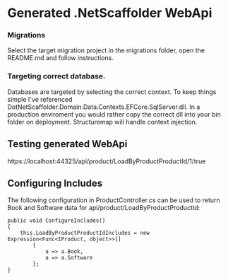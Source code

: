 # Generated .NetScaffolder WebApi

### Migrations 

Select the target migration project in the migrations folder, open the README.md and follow instructions.

### Targeting correct database. 

Databases are targeted by selecting the correct context. To keep things simple I've referenced DotNetScaffolder.Domain.Data.Contexts.EFCore.SqlServer.dll. In a production enviroment you would rather copy the correct dll into your bin folder on deployment. Structuremap will handle context injection.

## Testing generated WebApi
https://localhost:44325/api/product/LoadByProductProductId/1/true

## Configuring Includes

The following configuration in ProductController.cs can be used to return Book and Software data for api/product/LoadByProductProductId:

```
public void ConfigureIncludes()
{
	this.LoadByProductProductIdIncludes = new Expression<Func<IProduct, object>>[]
		{
			a => a.Book,
            a => a.Software
        };
}
```